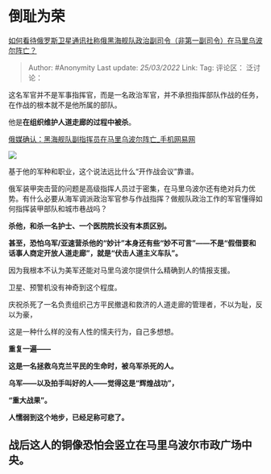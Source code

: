 # 倒耻为荣
[如何看待俄罗斯卫星通讯社称俄黑海舰队政治副司令（非第一副司令）在马里乌波尔阵亡？](https://www.zhihu.com/question/523141235/answer/2401835798)

> Author: #Anonymity
> Last update: *25/03/2022*
> Link:
> Tag:
> 评论区：
> 泛讨论：

这名军官并不是军事指挥官，而是一名政治军官，并不承担指挥部队作战的任务，在作战的根本就不是他所属的部队。

他是**在组织维护人道走廊的过程中被杀**。

[俄媒确认：黑海舰队副指挥员在马里乌波尔阵亡_手机网易网](https://link.zhihu.com/?target=https%3A//3g.163.com/news/article/H2VNKQI400018AP1.html%3Fspss%3Dadap_pc)

![](https://pic2.zhimg.com/50/v2-739a5956e127b430bb23a9cba9ece11d_720w.jpg?source=1940ef5c)

基于他的军种和职业，这个说法远比什么“开作战会议”靠谱。

俄军装甲突击营的问题是高级指挥人员过于密集，在马里乌波尔还有绝对兵力优势。有什么必要从海军调派政治军官参与作战指挥？做舰队政治工作的军官懂得如何指挥装甲部队和城市巷战吗？

**杀他，和杀一名护士、一个医院院长没有本质区别。**

**甚至，恐怕乌军/亚速营杀他的“妙计”本身还有些“妙不可言”——不是“假借要和话事人商定开放人道走廊”，就是“伏击人道主义车队”。**

因为我根本不认为美军还能对马里乌波尔提供什么精确到人的情报支援。

卫星、预警机没有神奇到这个程度。

庆祝杀死了一名负责组织己方平民撤退和救济的人道走廊的管理者，不以为耻，反以为豪，

这是一种什么样的没有人性的懦夫行为，自己多想想。

**重复一遍——**

**这是一名拯救乌克兰平民的生命时，被乌军杀死的人。**

**乌军——以及拍手叫好的人——觉得这是“辉煌战功”，**

**“重大战果”。**

**人懦弱到这个地步，已经足称可悲了。**

## 战后这人的铜像恐怕会竖立在马里乌波尔市政广场中央。
